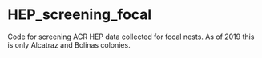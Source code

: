 # HEP_screening_focal
Code for screening ACR HEP data collected for focal nests. As of 2019 this is only Alcatraz and Bolinas colonies.
